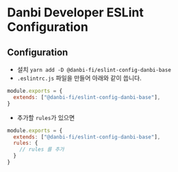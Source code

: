 # Danbi Developer ESLint Configuration

## Configuration

- 설치 `yarn add -D @danbi-fi/eslint-config-danbi-base`
- `.eslintrc.js` 파일을 만들어 아래와 같이 씁니다.

```js
module.exports = {
  extends: ["@danbi-fi/eslint-config-danbi-base"],
}
```

- 추가할 `rules`가 있으면

```js
module.exports = {
  extends: ["@danbi-fi/eslint-config-danbi-base"],
  rules: {
    // rules 를 추가
  }
}
```